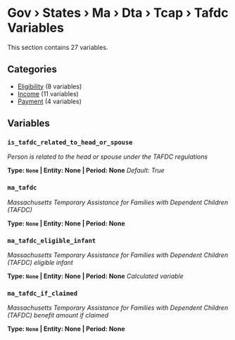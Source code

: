 # Gov › States › Ma › Dta › Tcap › Tafdc Variables

This section contains 27 variables.

## Categories

- [Eligibility](eligibility/index.md) (8 variables)
- [Income](income/index.md) (11 variables)
- [Payment](payment/index.md) (4 variables)

## Variables

### `is_tafdc_related_to_head_or_spouse`
*Person is related to the head or spouse under the TAFDC regulations*

**Type: `None` | Entity: None | Period: None**
*Default: True*

### `ma_tafdc`
*Massachusetts Temporary Assistance for Families with Dependent Children (TAFDC)*

**Type: `None` | Entity: None | Period: None**

### `ma_tafdc_eligible_infant`
*Massachusetts Temporary Assistance for Families with Dependent Children (TAFDC) eligible infant*

**Type: `None` | Entity: None | Period: None**
*Calculated variable*

### `ma_tafdc_if_claimed`
*Massachusetts Temporary Assistance for Families with Dependent Children (TAFDC) benefit amount if claimed*

**Type: `None` | Entity: None | Period: None**
